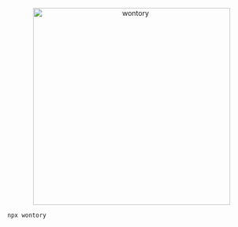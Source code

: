 <div align="center">

[<img src="https://tech-orbit.wontory.dev/api?tech=Typescript,React,Next.js,Tailwind%20CSS&size=500&title=wontory" alt="wontory"
width="400px" />](https://github.com/wontory/tech-orbit)

</div>

```bash
npx wontory
```
